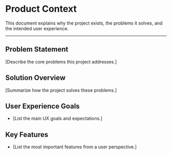 # Product Context

This document explains why the project exists, the problems it solves, and the intended user experience.

---

## Problem Statement

[Describe the core problems this project addresses.]

## Solution Overview

[Summarize how the project solves these problems.]

## User Experience Goals

- [List the main UX goals and expectations.]

## Key Features

- [List the most important features from a user perspective.]